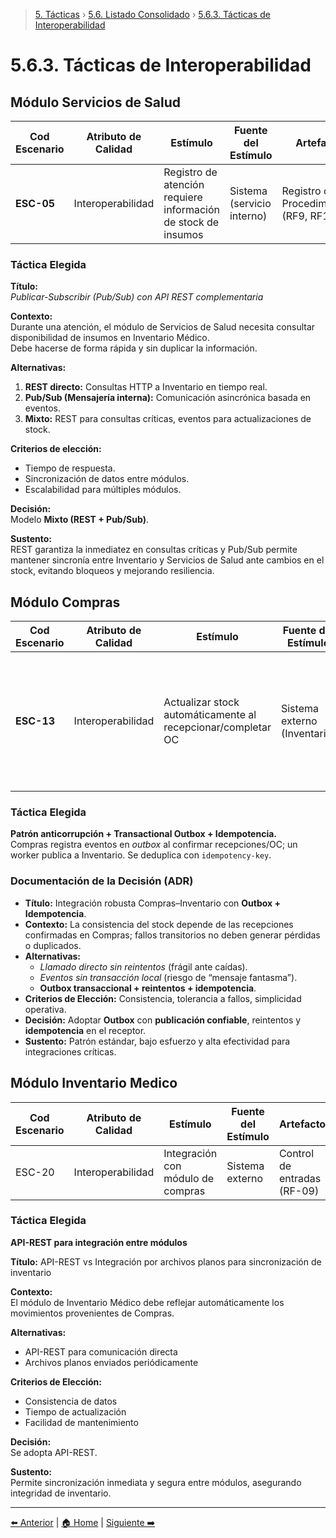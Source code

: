> [5. Tácticas](../../5.md) › [5.6. Listado Consolidado](../5.6.md) › [5.6.3. Tácticas de Interoperabilidad](5.6.3.md)

# 5.6.3. Tácticas de Interoperabilidad

## Módulo Servicios de Salud

| **Cod Escenario** | **Atributo de Calidad** | **Estímulo** | **Fuente del Estímulo** | **Artefacto** | **Entorno** | **Respuesta** | **Medida de Respuesta** |
|--------------------|-------------------------|---------------|--------------------------|----------------|---------------|--------------------------|--------------------------|
| **ESC-05** | Interoperabilidad | Registro de atención requiere información de stock de insumos | Sistema (servicio interno) | Registro de Procedimientos (RF9, RF13) | Durante atención médica | Comunicación automática con módulo de Inventario mediante API REST | Respuesta de integración < 2 s entre módulos |

### **Táctica Elegida**
**Título:**  
*Publicar-Subscribir (Pub/Sub) con API REST complementaria*

**Contexto:**  
Durante una atención, el módulo de Servicios de Salud necesita consultar disponibilidad de insumos en Inventario Médico.  
Debe hacerse de forma rápida y sin duplicar la información.

**Alternativas:**
1. **REST directo:** Consultas HTTP a Inventario en tiempo real.  
2. **Pub/Sub (Mensajería interna):** Comunicación asincrónica basada en eventos.  
3. **Mixto:** REST para consultas críticas, eventos para actualizaciones de stock.

**Criterios de elección:**  
- Tiempo de respuesta.  
- Sincronización de datos entre módulos.  
- Escalabilidad para múltiples módulos.  

**Decisión:**  
Modelo **Mixto (REST + Pub/Sub)**.

**Sustento:**  
REST garantiza la inmediatez en consultas críticas y Pub/Sub permite mantener sincronía entre Inventario y Servicios de Salud ante cambios en el stock, evitando bloqueos y mejorando resiliencia.

## Módulo Compras

| Cod Escenario | Atributo de Calidad | Estímulo                                     | Fuente del Estímulo | Artefacto                    | Entorno         | Respuesta                                                                                                  | Medida de Respuesta |
|---|---|---|---|---|---|---|---|
| **ESC-13** | Interoperabilidad | Actualizar stock automáticamente al recepcionar/completar OC | Sistema externo (Inventario) | API de Compras ↔ Inventario | Operación normal | **Contratos REST estables**, **Transactional Outbox**, **idempotencia** por `idempotency-key` y **reintentos** con backoff | **≥ 99%** de transacciones sin desincronización; **duplicados = 0** |

### Táctica Elegida
**Patrón anticorrupción + Transactional Outbox + Idempotencia.**  
Compras registra eventos en *outbox* al confirmar recepciones/OC; un worker publica a Inventario. Se deduplica con `idempotency-key`.

### Documentación de la Decisión (ADR)
- **Título:** Integración robusta Compras–Inventario con **Outbox + Idempotencia**.
- **Contexto:** La consistencia del stock depende de las recepciones confirmadas en Compras; fallos transitorios no deben generar pérdidas o duplicados.
- **Alternativas:**
  - *Llamado directo sin reintentos* (frágil ante caídas).
  - *Eventos sin transacción local* (riesgo de “mensaje fantasma”).
  - **Outbox transaccional + reintentos + idempotencia**.
- **Criterios de Elección:** Consistencia, tolerancia a fallos, simplicidad operativa.
- **Decisión:** Adoptar **Outbox** con **publicación confiable**, reintentos y **idempotencia** en el receptor.
- **Sustento:** Patrón estándar, bajo esfuerzo y alta efectividad para integraciones críticas.

## Módulo Inventario Medico


| Cod Escenario | Atributo de Calidad | Estímulo | Fuente del Estímulo | Artefacto | Entorno | Respuesta | Medida de Respuesta |
| ------------- | ----------------- | -------- | ----------------- | ---------- | ------- | --------- | ----------------- |
| ESC-20 | Interoperabilidad | Integración con módulo de compras | Sistema externo | Control de entradas (RF-09) | Integración interna | Actualiza stock automáticamente | 100% de órdenes vinculadas |

### Táctica Elegida
**API-REST para integración entre módulos**

**Título:** API-REST vs Integración por archivos planos para sincronización de inventario

**Contexto:**  
El módulo de Inventario Médico debe reflejar automáticamente los movimientos provenientes de Compras.

**Alternativas:**  
- API-REST para comunicación directa  
- Archivos planos enviados periódicamente

**Criterios de Elección:**  
- Consistencia de datos  
- Tiempo de actualización  
- Facilidad de mantenimiento

**Decisión:**  
Se adopta API-REST.

**Sustento:**  
Permite sincronización inmediata y segura entre módulos, asegurando integridad de inventario.

---

[⬅️ Anterior](../5.6.2/5.6.2.md) | [🏠 Home](../../../README.md) | [Siguiente ➡️](../5.6.4/5.6.4.md)